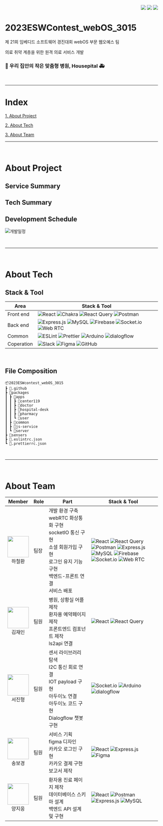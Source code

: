<div align="right">
<a href="https://github.com/hwna00/2023ESWContest_webOS_3015"><img src="https://img.shields.io/badge/github-%23121011.svg?style=for-the-badge&logo=github&logoColor=white"/></a>
<a href="https://youtu.be/SRm__HseULQ?si=lrZQ15fK_spRvZCx"><img src="https://img.shields.io/badge/YouTube-%23FF0000.svg?style=for-the-badge&logo=YouTube&logoColor=white"/></a>
<a href="https://drive.google.com/file/d/1IIN6wW1T2HnZKq5lM54eWGVsuRchn2yz/view?usp=sharing"><img src="https://img.shields.io/badge/Google%20Drive-4285F4?style=for-the-badge&logo=googledrive&logoColor=white"/></a>
</div>

# 2023ESWContest_webOS_3015

제 21회 임베디드 소프트웨어 경진대회 webOS 부문 웹오예스 팀

의료 취약 계층을 위한 원격 의료 서비스 개발

### :hospital: 우리 집안의 작은 맞춤형 병원, Housepital :ambulance:


</br>

---
# Index

[1. About Project]()

[2. About Tech]()

[3. About Team]()

---

</br>

# About Project

## Service Summary

## Tech Summary


## Development Schedule
![개발일정](https://github.com/hwna00/2023ESWContest_webOS_3015/assets/127873267/e8424445-6c87-41f7-8236-185bb9eb1543)


</br>

---
</br>


# About Tech

## Stack & Tool

| Area | Stack & Tool |
| ---- | ------------ |
| Front end | ![React](https://img.shields.io/badge/react-%2320232a.svg?style=for-the-badge&logo=react&logoColor=%2361DAFB) ![Chakra](https://img.shields.io/badge/chakra-%234ED1C5.svg?style=for-the-badge&logo=chakraui&logoColor=white) ![React Query](https://img.shields.io/badge/-React%20Query-FF4154?style=for-the-badge&logo=react%20query&logoColor=white) ![Postman](https://img.shields.io/badge/Postman-FF6C37?style=for-the-badge&logo=postman&logoColor=white) |
| Back end | ![Express.js](https://img.shields.io/badge/express.js-%23404d59.svg?style=for-the-badge&logo=express&logoColor=%2361DAFB) ![MySQL](https://img.shields.io/badge/mysql-%2300f.svg?style=for-the-badge&logo=mysql&logoColor=white) ![Firebase](https://img.shields.io/badge/firebase-%23039BE5.svg?style=for-the-badge&logo=firebase) ![Socket.io](https://img.shields.io/badge/Socket.io-black?style=for-the-badge&logo=socket.io&badgeColor=010101) ![Web RTC](https://img.shields.io/badge/WebRTC-333333?style=for-the-badge&logo=socket.io&badgeColor=010101) |
| Common | ![ESLint](https://img.shields.io/badge/ESLint-4B3263?style=for-the-badge&logo=eslint&logoColor=white) ![Prettier](https://img.shields.io/badge/-Prettier-F7B93E?style=for-the-badge&logo=Prettier&logoColor=white) ![Arduino](https://img.shields.io/badge/-Arduino-00979D?style=for-the-badge&logo=Arduino&logoColor=white) ![dialogflow](https://img.shields.io/badge/-dialogflow-FF9800?style=for-the-badge&logo=dialogflow&logoColor=white) |
| Coperation | ![Slack](https://img.shields.io/badge/Slack-4A154B?style=for-the-badge&logo=slack&logoColor=white) ![Figma](https://img.shields.io/badge/figma-%23F24E1E.svg?style=for-the-badge&logo=figma&logoColor=white) ![GitHub](https://img.shields.io/badge/github-%23121011.svg?style=for-the-badge&logo=github&logoColor=white) |

</br>

## File Composition

```
📦2023ESWcontest_webOS_3015
┣ 📂.github
┣ 📂packages
┃ ┣ 📂apps
┃ ┃ ┣ 📂center119
┃ ┃ ┣ 📂doctor
┃ ┃ ┣ 📂hospital-desk
┃ ┃ ┣ 📂pharmacy
┃ ┃ ┗ 📂user
┃ ┣ 📂common
┃ ┣ 📂js-service
┃ ┗ 📂server
┣ 📂sensers
┣ 📂.eslintrc.json
┗ 📂.prettierrc.json
```

</br>

---

</br>

# About Team
| Member | Role | Part | Stack & Tool |
| ------ | ---- | ---- | ------------ |
| <div align="center"><a href="https://github.com/hwna00"><img src="https://avatars.githubusercontent.com/u/61866802?v=4" width="70px;" alt=""/><br/><sub><b></b><sub></a>하철환</div> | 팀장 | 개발 환경 구축</br>webRTC 화상통화 구현</br>socketIO 통신 구현</br>소셜 회원가입 구현</br>로그인 유지 기능 구현</br>백엔드-프론트 연결</br>서비스 배포 | ![React](https://img.shields.io/badge/react-%2320232a.svg?style=for-the-badge&logo=react&logoColor=%2361DAFB) ![React Query](https://img.shields.io/badge/-React%20Query-FF4154?style=for-the-badge&logo=react%20query&logoColor=white) ![Postman](https://img.shields.io/badge/Postman-FF6C37?style=for-the-badge&logo=postman&logoColor=white) ![Express.js](https://img.shields.io/badge/express.js-%23404d59.svg?style=for-the-badge&logo=express&logoColor=%2361DAFB) </br> ![MySQL](https://img.shields.io/badge/mysql-%2300f.svg?style=for-the-badge&logo=mysql&logoColor=white) ![Firebase](https://img.shields.io/badge/firebase-%23039BE5.svg?style=for-the-badge&logo=firebase) ![Socket.io](https://img.shields.io/badge/Socket.io-black?style=for-the-badge&logo=socket.io&badgeColor=010101) ![Web RTC](https://img.shields.io/badge/WebRTC-333333?style=for-the-badge&logo=socket.io&badgeColor=010101)
| <div align="center"><a href="https://github.com/1004jaein"><img src="https://avatars.githubusercontent.com/u/105484114?v=4" width="70px;" alt=""/><br/><sub><b></b><sub></a>김재인</div> | 팀원 | 병원, 상황실 어플 제작</br>환자용 예약페이지 제작</br>프론트엔드 컴포넌트 제작</br>ls2api 연결 | ![React](https://img.shields.io/badge/react-%2320232a.svg?style=for-the-badge&logo=react&logoColor=%2361DAFB) ![React Query](https://img.shields.io/badge/-React%20Query-FF4154?style=for-the-badge&logo=react%20query&logoColor=white) |
| <div align="center"><a href="https://github.com/seojinhyeong99"><img src="https://avatars.githubusercontent.com/u/129968208?v=4" width="70px;" alt=""/><br/><sub><b></b><sub></a>서진형</div> | 팀원 | 센서 라이브러리 탐색</br>I2C 통신 회로 연결</br>IOT payload 구현</br>아두이노 연결</br>아두이노 코드 구현</br>Dialogflow 챗봇 구현 | ![Socket.io](https://img.shields.io/badge/Socket.io-black?style=for-the-badge&logo=socket.io&badgeColor=010101) ![Arduino](https://img.shields.io/badge/-Arduino-00979D?style=for-the-badge&logo=Arduino&logoColor=white) ![dialogflow](https://img.shields.io/badge/-dialogflow-FF9800?style=for-the-badge&logo=dialogflow&logoColor=white) |
| <div align="center"><a href="https://github.com/muon05"><img src="https://avatars.githubusercontent.com/u/127873267?v=4" width="70px;" alt=""/><br/><sub><b></b><sub></a>송보경</div> | 팀원 | 서비스 기획</br>figma 디자인</br>카카오 로그인 구현</br>카카오 결제 구현</br>보고서 제작 | ![React](https://img.shields.io/badge/react-%2320232a.svg?style=for-the-badge&logo=react&logoColor=%2361DAFB) ![Express.js](https://img.shields.io/badge/express.js-%23404d59.svg?style=for-the-badge&logo=express&logoColor=%2361DAFB) ![Figma](https://img.shields.io/badge/figma-%23F24E1E.svg?style=for-the-badge&logo=figma&logoColor=white) |
| <div align="center"><a href="https://github.com/yangjiwoong1"><img src="https://avatars.githubusercontent.com/u/66236249?v=4" width="70px;" alt=""/><br/><sub><b></b><sub></a>양지웅</div> | 팀원 |환자용 진료 페이지 제작</br>데이터베이스 스키마 설계</br>백엔드 API 설계 및 구현 | ![React](https://img.shields.io/badge/react-%2320232a.svg?style=for-the-badge&logo=react&logoColor=%2361DAFB) ![Postman](https://img.shields.io/badge/Postman-FF6C37?style=for-the-badge&logo=postman&logoColor=white) ![Express.js](https://img.shields.io/badge/express.js-%23404d59.svg?style=for-the-badge&logo=express&logoColor=%2361DAFB) ![MySQL](https://img.shields.io/badge/mysql-%2300f.svg?style=for-the-badge&logo=mysql&logoColor=white) |
